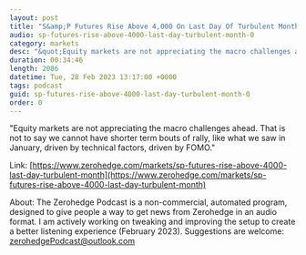 ```yaml
---
layout: post
title: "S&amp;P Futures Rise Above 4,000 On Last Day Of Turbulent Month"
audio: sp-futures-rise-above-4000-last-day-turbulent-month-0
category: markets
desc: "&quot;Equity markets are not appreciating the macro challenges ahead. That is not to say we cannot have shorter term bouts of rally, like what we saw in January, driven by technical factors, driven by FOMO.&quot;"
duration: 00:34:46
length: 2086
datetime: Tue, 28 Feb 2023 13:17:00 +0000
tags: podcast
guid: sp-futures-rise-above-4000-last-day-turbulent-month-0
order: 0
---
```

&quot;Equity markets are not appreciating the macro challenges ahead. That is not to say we cannot have shorter term bouts of rally, like what we saw in January, driven by technical factors, driven by FOMO.&quot;

Link: [https://www.zerohedge.com/markets/sp-futures-rise-above-4000-last-day-turbulent-month](https://www.zerohedge.com/markets/sp-futures-rise-above-4000-last-day-turbulent-month)

About: The Zerohedge Podcast is a non-commercial, automated program, designed to give people a way to get news from Zerohedge in an audio format.  I am actively working on tweaking and improving the setup to create a better listening experience (February 2023).  Suggestions are welcome: [zerohedgePodcast@outlook.com](mailto:zerohedgePodcast@outlook.com)